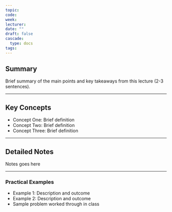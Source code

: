 ```yaml
---
topic: 
code: 
week: 
lecturer: 
date: ""
draft: false
cascade:
  type: docs
tags:
---
```

## Summary
Brief summary of the main points and key takeaways from this lecture (2-3 sentences).

---

## Key Concepts
- Concept One: Brief definition
- Concept Two: Brief definition
- Concept Three: Brief definition

---

## Detailed Notes
Notes goes here

---

### Practical Examples
- Example 1: Description and outcome
- Example 2: Description and outcome
- Sample problem worked through in class